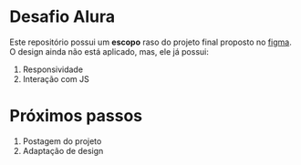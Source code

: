 # Desafio Alura
Este repositório possui um __escopo__ raso do projeto final proposto no [figma](https://www.figma.com/design/Siowek3eAYhVP3zfI4bXDD/Alura-Challenge---Desafio-1---L%C3%B3gica-(Copy)?node-id=0-1&t=RHQaKPwC9ZdModI2-1). O design ainda não está aplicado, mas, ele já possui:
1. Responsividade
2. Interação com JS


# Próximos passos
1. Postagem do projeto
2. Adaptação de design
